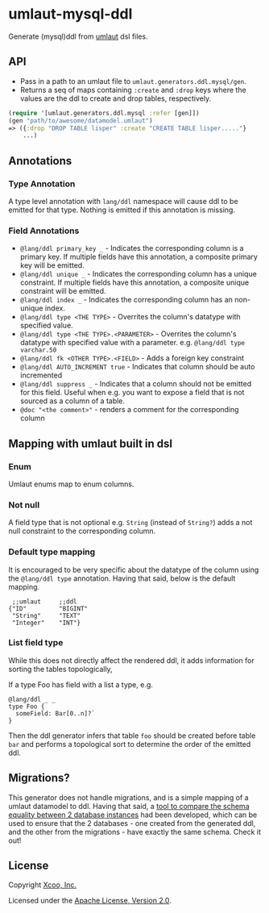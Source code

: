 # umlaut-mysql-ddl

Generate (mysql)ddl from [umlaut](https://github.com/workco/umlaut) dsl files.

## API

- Pass in a path to an umlaut file to `umlaut.generators.ddl.mysql/gen`.
- Returns a seq of maps containing `:create` and `:drop` keys where the values are the ddl to create and drop tables, respectively.

```clj
(require '[umlaut.generators.ddl.mysql :refer [gen]])
(gen "path/to/awesome/datamodel.umlaut")
=> ({:drop "DROP TABLE lisper" :create "CREATE TABLE lisper....."}
    ...)
```

## Annotations

### Type Annotation

A type level annotation with `lang/ddl` namespace will cause ddl to be emitted for that type. Nothing is emitted if this annotation is missing.

### Field Annotations

- `@lang/ddl primary_key _` - Indicates the corresponding column is a primary key. If multiple fields have this annotation, a composite primary key will be emitted.
- `@lang/ddl unique _` - Indicates the corresponding column has a unique constraint. If multiple fields have this annotation, a composite unique constraint will be emitted.
- `@lang/ddl index _` - Indicates the corresponding column has an non-unique index.
- `@lang/ddl type <THE TYPE>` - Overrites the column's datatype with specified value.
- `@lang/ddl type <THE TYPE>.<PARAMETER>` - Overrites the column's datatype with specified value with a parameter. e.g. `@lang/ddl type varchar.50`
- `@lang/ddl fk <OTHER TYPE>.<FIELD>` - Adds a foreign key constraint
- `@lang/ddl AUTO_INCREMENT true` - Indicates that column should be auto incremented
- `@lang/ddl suppress _` - Indicates that a column should not be emitted for this field. Useful when e.g. you want to expose a field that is not sourced as a column of a table.
- `@doc "<the comment>"` - renders a comment for the corresponding column

## Mapping with umlaut built in dsl

### Enum

Umlaut enums map to enum columns.

### Not null

A field type that is not optional e.g. `String` (instead of `String?`) adds a not null constraint to the corresponding column.

### Default type mapping

It is encouraged to be very specific about the datatype of the column using the `@lang/ddl type` annotation. Having that said, below is the default mapping.

```
 ;;umlaut     ;;ddl
{"ID"         "BIGINT"
 "String"     "TEXT"
 "Integer"    "INT"}
```

### List field type

While this does not directly affect the rendered ddl, it adds information for sorting the tables topologically,

If a type Foo has field with a list a type, e.g.

```
@lang/ddl _ _
type Foo {
  someField: Bar[0..n]?`
}
```

Then the ddl generator infers that table `foo` should be created before table `bar` and performs a topological sort to determine the order of the emitted ddl.

## Migrations?

This generator does not handle migrations, and is a simple mapping of a umlaut datamodel to ddl.
Having that said, a [tool to compare the schema equality between 2 database instances](https://github.com/xcoo/mysql-ddl-diff) had been developed, which can be used to ensure that the 2 databases - one created from the generated ddl, and the other from the migrations - have exactly the same schema. Check it out!

## License

Copyright [Xcoo, Inc.][xcoo]

Licensed under the [Apache License, Version 2.0][apache-license-2.0].

[xcoo]: https://xcoo.jp/
[apache-license-2.0]: http://www.apache.org/licenses/LICENSE-2.0.html
